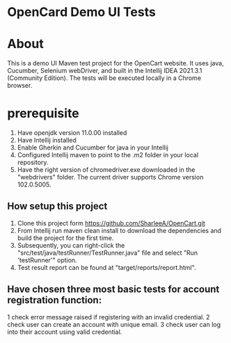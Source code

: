 # OpenCard Demo UI Tests
# About
This is a demo UI Maven test project for the OpenCart website. It uses java, Cucumber, Selenium webDriver, and built in the Intellij IDEA 2021.3.1 (Community Edition).
The tests will be executed locally in a Chrome browser.

# prerequisite
1. Have openjdk version 11.0.00 installed
2. Have Intellij installed
3. Enable Gherkin and Cucumber for java in your Intellij
4. Configured Intellij maven to point to the .m2 folder in your local repository. 
5. Have the right version of chromedriver.exe downloaded in the "webdrivers" folder. The current driver supports Chrome version 102.0.5005.


## How setup this project
1. Clone this project form https://github.com/SharleeA/OpenCart.git
2. From Intellij run maven clean install to download the dependencies and build the project for the first time.
3. Subsequently, you can right-click the "src/test/java/testRunner/TestRunner.java" file and select "Run 'testRunner'" option.
4. Test result report can be found at "target/reports/report.html".


## Have chosen three most basic tests for account registration function:
1 check error message raised if registering with an invalid credential.
2 check user can create an account with unique email.
3 check user can log into their account using valid credential.
